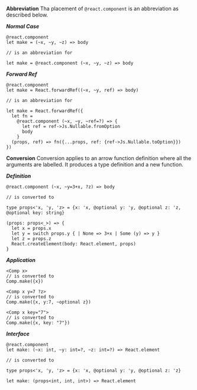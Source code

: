**Abbreviation**
Tha placement of `@react.component` is an abbreviation as described below.

***Normal Case***

```rescript
@react.component
let make = (~x, ~y, ~z) => body

// is an abbreviation for

let make = @react.component (~x, ~y, ~z) => body
```

***Forward Ref***

```rescript
@react.component
let make = React.forwardRef((~x, ~y, ref) => body)

// is an abbreviation for

let make = React.forwardRef({
  let fn =
    @react.component (~x, ~y, ~ref=?) => {
      let ref = ref->Js.Nullable.fromOption
      body
    }
  (props, ref) => fn({...props, ref: {ref->Js.Nullable.toOption}})
})
```

**Conversion**
Conversion applies to an arrow function definition where all the arguments are labelled.
It produces a type definition and a new function.

***Definition***

```rescript
@react.component (~x, ~y=3+x, ?z) => body

// is converted to

type props<'x, 'y, 'z> = {x: 'x, @optional y: 'y, @optional z: 'z, @optional key: string}

(props: props<_>) => {
  let x = props.x
  let y = switch props.y { | None => 3+x | Some (y) => y }
  let z = props.z
  React.createElement(body: React.element, props)
}
```

***Application***

```rescript
<Comp x>
// is converted to
Comp.make({x})

<Comp x y=7 ?z>
// is converted to
Comp.make({x, y:7, ~optional z})

<Comp x key="7">
// is converted to
Comp.make({x, key: "7"})
```

***Interface***

```rescript
@react.component
let make: (~x: int, ~y: int=?, ~z: int=?) => React.element

// is converted to

type props<'x, 'y, 'z> = {x: 'x, @optional y: 'y, @optional z: 'z}

let make: (props<int, int, int>) => React.element
```
